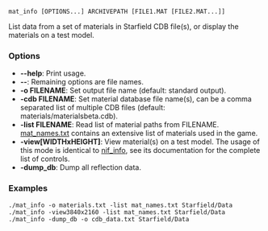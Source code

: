     mat_info [OPTIONS...] ARCHIVEPATH [FILE1.MAT [FILE2.MAT...]]

List data from a set of materials in Starfield CDB file(s), or display the materials on a test model.

### Options

* **--help**: Print usage.
* **--**: Remaining options are file names.
* **-o FILENAME**: Set output file name (default: standard output).
* **-cdb FILENAME**: Set material database file name(s), can be a comma separated list of multiple CDB files (default: materials/materialsbeta.cdb).
* **-list FILENAME**: Read list of material paths from FILENAME. [mat\_names.txt](https://github.com/fo76utils/ce2utils/blob/main/mat_names.txt) contains an extensive list of materials used in the game.
* **-view[WIDTHxHEIGHT]**: View material(s) on a test model. The usage of this mode is identical to [nif\_info](nif_info.md), see its documentation for the complete list of controls.
* **-dump\_db**: Dump all reflection data.

### Examples

    ./mat_info -o materials.txt -list mat_names.txt Starfield/Data
    ./mat_info -view3840x2160 -list mat_names.txt Starfield/Data
    ./mat_info -dump_db -o cdb_data.txt Starfield/Data

